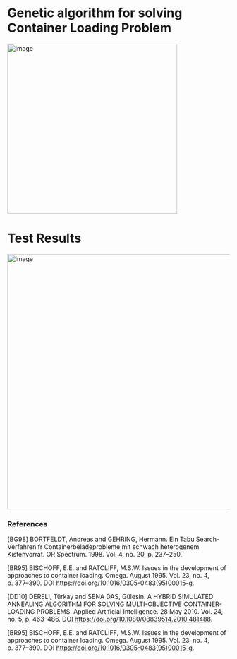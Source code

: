 # Genetic algorithm for solving Container Loading Problem
<img width="385" alt="image" src="https://github.com/user-attachments/assets/e9f76f96-92d0-4dd4-8124-da6e0fc47a53">

# Test Results
<img width="579" alt="image" src="https://github.com/user-attachments/assets/1a8ba866-aa1a-493a-9b47-b0e21a632458">

### References
[BG98]	BORTFELDT, Andreas and GEHRING, Hermann. Ein Tabu Search-Verfahren fr 	Containerbeladeprobleme mit schwach heterogenem Kistenvorrat. OR Spectrum. 	1998. Vol. 4, no. 20, p. 237–250.


[BR95]	BISCHOFF, E.E. and RATCLIFF, M.S.W. Issues in the development   of approaches 	to container loading. Omega. August 1995. Vol. 23, no. 4, p. 377–390. 	DOI https://doi.org/10.1016/0305-0483(95)00015-g.


[DD10]	DERELI, Türkay and SENA DAS, Gülesin. A HYBRID SIMULATED ANNEALING 	ALGORITHM FOR SOLVING MULTI-OBJECTIVE CONTAINER-LOADING 	PROBLEMS. Applied Artificial Intelligence. 28 May 2010. Vol. 24, no. 5, p. 463–486. 	DOI https://doi.org/10.1080/08839514.2010.481488.


[BR95]	BISCHOFF, E.E. and RATCLIFF, M.S.W. Issues in the development   of approaches 	to container loading. Omega. August 1995. Vol. 23, no. 4, p. 377–390. 	DOI https://doi.org/10.1016/0305-0483(95)00015-g.
